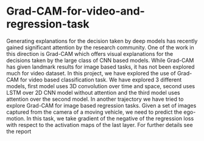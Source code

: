 # Grad-CAM-for-video-and-regression-task
Generating explanations for the decision taken by deep models
has recently gained significant attention by the research
community. One of the work in this direction is Grad-CAM
which offers visual explanations for the decisions taken by
the large class of CNN based models. While Grad-CAM has
given landmark results for image based tasks, it has not been
explored much for video dataset. In this project, we have explored the use of Grad-CAM for video based classification
task. We have explored 3 different models, first model uses
3D convolution over time and space, second uses LSTM over
2D CNN model without attention and the third model uses attention over the second model. In another trajectory we have
tried to explore Grad-CAM for image based regression tasks.
Given a set of images captured from the camera of a moving vehicle, we need to predict the ego-motion. In this task,
we take gradient of the negative of the regression loss with
respect to the activation maps of the last layer.
For further details see the report
